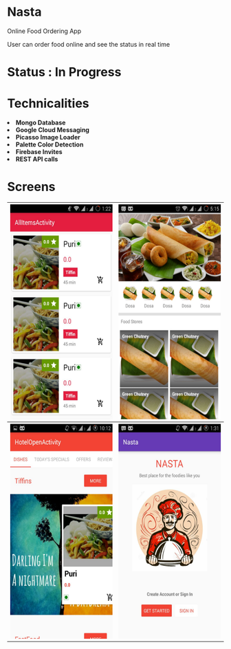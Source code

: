 # Nasta
Online Food Ordering App

User can order food online and see the status in real time

<h1> Status : In Progress</h1>

<h1>Technicalities</h1>
   
  
  <b><li>Mongo Database</li></b>
  <b> <li>Google Cloud Messaging</li></b>
   <b> <li>Picasso Image Loader</li></b>
    <b><li>Palette Color Detection</li></b>
   <b> <li>Firebase Invites</li></b>
    <b><li>REST API calls</li></b>
    
<h1>Screens</h1>

<table>
<tr>

<th><img width="500px" height="500px" src="Images/1.jpeg"/></th>
<th><img width="500px" height="500px" src="Images/2.jpeg"/></th>
</tr>
<tr>
<th><img width="500px" height="500px" src="Images/3.jpeg"/></th>

<th><img width="500px" height="500px" src="Images/4.jpeg"/></th>
</tr>
<table>

    


